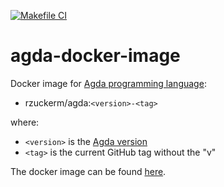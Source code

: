 [![Makefile CI](https://github.com/rzuckerm/agda-docker-image/actions/workflows/makefile.yml/badge.svg)](https://github.com/rzuckerm/agda-docker-image/actions/workflows/makefile.yml)

# agda-docker-image

Docker image for [Agda programming language](https://agda.readthedocs.io/en/latest/getting-started/what-is-agda.html):

- rzuckerm/agda:`<version>-<tag>`

where:

- `<version>` is the [Agda version](AGDA_VERSION)
- `<tag>` is the current GitHub tag without the "v"

The docker image can be found [here](https://hub.docker.com/r/rzuckerm/agda).
